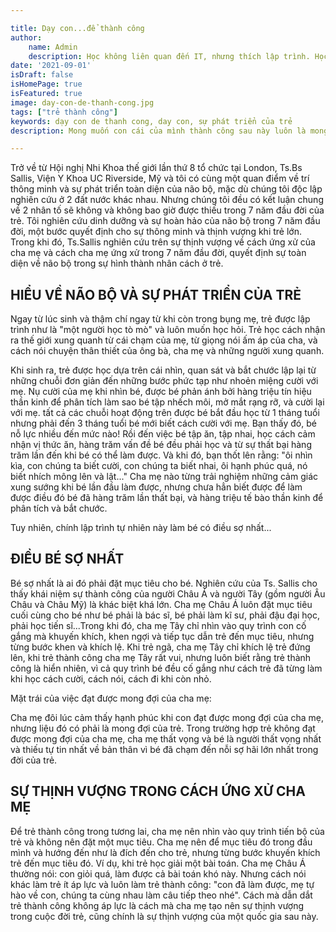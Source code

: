 ```yaml
---

title: Dạy con...để thành công
author:
    name: Admin
    description: Học không liên quan đến IT, nhưng thích lập trình. Học lập trình vì có thời gian và thấy vui chứ không vì gì hết. Thích chia sẻ với những người cùng sở thích
date: '2021-09-01'
isDraft: false
isHomePage: true
isFeatured: true
image: day-con-de-thanh-cong.jpg
tags: ["trẻ thành công"]
keywords: dạy con de thanh cong, day con, sự phát triển của trẻ
description: Mong muốn con cái của mình thành công sau này luôn là mong muốn của bác bậc phụ huynh. Nhưng làm thế nào để có thể dạy con phát triển và thành công sau này vẫn còn là vấn đề không dễ dàng khiến cho các bậc phụ huynh luôn phải tìm hiểu...

---
```



Trở về từ Hội nghị Nhi Khoa thế giới lần thứ 8 tổ chức tại London, Ts.Bs Sallis, Viện Y Khoa UC Riverside, Mỹ và tôi có cùng một quan điểm về trí thông minh và sự phát triển toàn diện của não bộ, mặc dù chúng tôi độc lập nghiên cứu ở 2 đất nước khác nhau. Nhưng chúng tôi đều có kết luận chung về 2 nhân tố sẽ không và không bao giờ được thiếu trong 7 năm đầu đời của trẻ. Tôi nghiên cứu dinh dưỡng và sự hoàn hảo của não bộ trong 7 năm đầu đời, một bước quyết định cho sự thông minh và thịnh vượng khi trẻ lớn. Trong khi đó, Ts.Sallis nghiên cứu trên sự thịnh vượng về cách ứng xử của cha mẹ và cách cha mẹ ứng xử trong 7 năm đầu đời, quyết định sự toàn diện về não bộ trong sự hình thành nhân cách ở trẻ.

## HIỂU VỀ NÃO BỘ VÀ SỰ PHÁT TRIỂN CỦA TRẺ

Ngay từ lúc sinh và thậm chí ngay từ khi còn trong bụng mẹ, trẻ được lập trình như là "một người học tò mò" và luôn muốn học hỏi. Trẻ học cách nhận ra thế giới xung quanh từ cái chạm của mẹ, từ giọng nói ấm áp của cha, và cách nói chuyện thân thiết của ông bà, cha mẹ và những người xung quanh.

Khi sinh ra, trẻ được học dựa trên cái nhìn, quan sát và bắt chước lập lại từ những chuỗi đơn giản đến những bước phức tạp như nhoẻn miệng cười với mẹ. Nụ cười của mẹ khi nhìn bé, được bé phản ánh bởi hàng triệu tín hiệu thần kinh để phân tích làm sao bé tập nhếch môi, mở mắt rạng rỡ, và cười lại với mẹ. tất cả các chuỗi hoạt động trên được bé bắt đầu học từ 1 tháng tuổi nhưng phải đến 3 tháng tuổi bé mới biết cách cười với mẹ. Bạn thấy đó, bé nỗ lực nhiều đến mức nào! Rồi đến việc bé tập ăn, tập nhai, học cách cảm nhận vị thức ăn, hàng trăm vấn đề bé đều phải học và từ sự thất bại hàng trăm lần đến khi bé có thể làm được. Và khi đó, bạn thốt lên rằng: "ôi nhìn kìa, con chúng ta biết cười, con chúng ta biết nhai, ôi hạnh phúc quá, nó biết nhích mông lên và lật..." Cha mẹ nào từng trải nghiệm những cảm giác xung sướng khi bé lần đầu làm được, nhưng chưa hẳn biết được để làm được điều đó bé đã hàng trăm lần thất bại, và hàng triệu tế bào thần kinh để phân tích và bắt chước.

Tuy nhiên, chính lập trình tự nhiên này làm bé có điều sợ nhất...

## ĐIỀU BÉ SỢ NHẤT

Bé sợ nhất là ai đó phải đặt mục tiêu cho bé. Nghiên cứu của Ts. Sallis cho thấy khái niệm sự thành công của người Châu Á và người Tây (gồm người Âu Châu và Châu Mỹ) là khác biệt khá lớn. Cha mẹ Châu Á luôn đặt mục tiêu cuối cùng cho bé như bé phải là bác sĩ, bé phải làm kĩ sư, phải đậu đại học, phải học tiến sĩ...Trong khi đó, cha mẹ Tây chỉ nhìn vào quy trình con cố gắng mà khuyến khích, khen ngợi và tiếp tục dẫn trẻ đến mục tiêu, nhưng từng bước khen và khích lệ. Khi trẻ ngã, cha mẹ Tây chỉ khích lệ trẻ đứng lên, khi trẻ thành công cha mẹ Tây rất vui, nhưng luôn biết rằng trẻ thành công là hiển nhiên, vì cả quy trình bé đều cố gắng như cách trẻ đã từng làm khi học cách cười, cách nói, cách đi khi còn nhỏ.

Mặt trái của việc đạt được mong đợi của cha mẹ:

Cha mẹ đôi lúc cảm thấy hạnh phúc khi con đạt được mong đợi của cha mẹ, nhưng liệu đó có phải là mong đợi của trẻ. Trong trường hợp trẻ không đạt được mong đợi của cha mẹ, cha mẹ thất vọng và bé là người thất vọng nhất và thiếu tự tin nhất về bản thân vì bé đã chạm đến nỗi sợ hãi lớn nhất trong đời của trẻ.

## SỰ THỊNH VƯỢNG TRONG CÁCH ỨNG XỬ CHA MẸ

Để trẻ thành công trong tương lai, cha mẹ nên nhìn vào quy trình tiến bộ của trẻ và không nên đặt một mục tiêu. Cha mẹ nên để mục tiêu đó trong đầu mình và hướng đến như là đích đến cho trẻ, nhưng từng bước khuyến khích trẻ đến mục tiêu đó. Ví dụ, khi trẻ học giải một bài toán. Cha mẹ Châu Á thường nói: con giỏi quá, làm được cả bài toán khó này. Nhưng cách nói khác làm trẻ ít áp lực và luôn làm trẻ thành công: "con đã làm được, mẹ tự hào về con, chúng ta cùng nhau làm câu tiếp theo nhé". Cách mà dẫn dắt trẻ thành công không áp lực là cách mà cha mẹ tạo nên sự thịnh vượng trong cuộc đời trẻ, cũng chính là sự thịnh vượng của một quốc gia sau này.